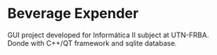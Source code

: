 # Beverage Expender
GUI project developed for Informática II subject at UTN-FRBA.<br/>
Donde with C++/QT framework and sqlite database.
